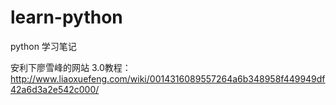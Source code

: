 # learn-python
python 学习笔记

安利下廖雪峰的网站
3.0教程：http://www.liaoxuefeng.com/wiki/0014316089557264a6b348958f449949df42a6d3a2e542c000/

